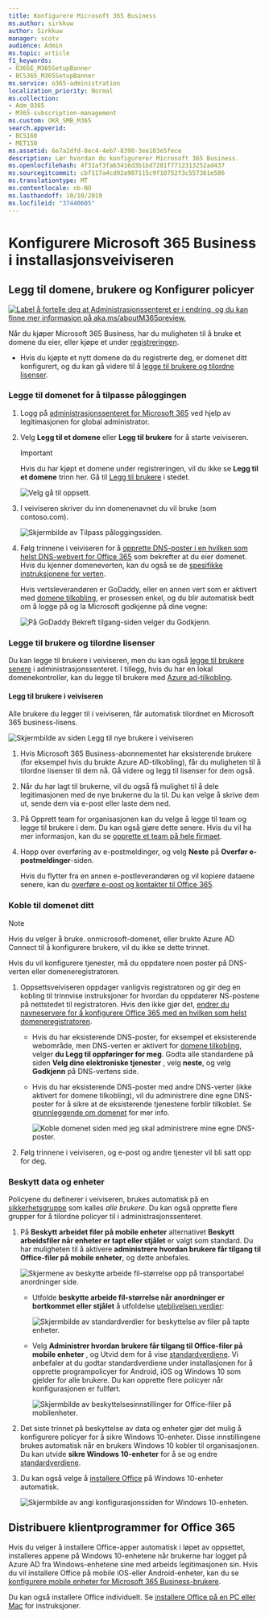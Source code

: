 ```yaml
---
title: Konfigurere Microsoft 365 Business
ms.author: sirkkuw
author: Sirkkuw
manager: scotv
audience: Admin
ms.topic: article
f1_keywords:
- O365E_M365SetupBanner
- BCS365_M365SetupBanner
ms.service: o365-administration
localization_priority: Normal
ms.collection:
- Adm_O365
- M365-subscription-management
ms.custom: OKR_SMB_M365
search.appverid:
- BCS160
- MET150
ms.assetid: 6e7a2dfd-8ec4-4eb7-8390-3ee103e5fece
description: Lær hvordan du konfigurerer Microsoft 365 Business.
ms.openlocfilehash: 4f31af3fa63416d3b1bd7281f7712313252ad437
ms.sourcegitcommit: cbf117a4cd92a907115c9f10752f3c557361e586
ms.translationtype: MT
ms.contentlocale: nb-NO
ms.lasthandoff: 10/10/2019
ms.locfileid: "37440605"
---
```

# <a name="set-up-microsoft-365-business-in-the-setup-wizard"></a>Konfigurere Microsoft 365 Business i installasjonsveiviseren

## <a name="add-your-domain-users-and-set-up-policies"></a>Legg til domene, brukere og Konfigurer policyer

[![Label å fortelle deg at Administrasjonssenteret er i endring, og du kan finne mer informasjon på aka.ms/aboutM365preview.](media/m365admincenterchanging.png)](https://docs.microsoft.com/office365/admin/microsoft-365-admin-center-preview)

Når du kjøper Microsoft 365 Business, har du muligheten til å bruke et domene du eier, eller kjøpe et under [registreringen](sign-up.md).

- Hvis du kjøpte et nytt domene da du registrerte deg, er domenet ditt konfigurert, og du kan gå videre til å [legge til brukere og tilordne lisenser](#add-users-and-assign-licenses).

### <a name="add-your-domain-to-personalize-sign-in"></a>Legge til domenet for å tilpasse påloggingen

1. Logg på [administrasjonssenteret for Microsoft 365](https://admin.microsoft.com) ved hjelp av legitimasjonen for global administrator. 

2. Velg **Legg til et domene** eller **Legg til brukere** for å starte veiviseren.
    > [!IMPORTANT]
    > Hvis du har kjøpt et domene under registreringen, vil du ikke se **Legg til et domene** trinn her. Gå til [Legg til brukere](#add-users-and-assign-licenses) i stedet.

    ![Velg gå til oppsett.](media/gotosetupinadmincenter.png)
    
3. I veiviseren skriver du inn domenenavnet du vil bruke (som contoso.com).


    ![Skjermbilde av Tilpass påloggingssiden.](media/personalizesignin.png)

    
4. Følg trinnene i veiviseren for å [opprette DNS-poster i en hvilken som helst DNS-webvert for Office 365](https://docs.microsoft.com/office365/admin/get-help-with-domains/create-dns-records-at-any-dns-hosting-provider) som bekrefter at du eier domenet. Hvis du kjenner domeneverten, kan du også se de [spesifikke instruksjonene for verten](https://docs.microsoft.com/office365/admin/get-help-with-domains/set-up-your-domain-host-specific-instructions).

    Hvis vertsleverandøren er GoDaddy, eller en annen vert som er aktivert med [domene tilkobling](https://docs.microsoft.com/office365/admin/get-help-with-domains/domain-connect), er prosessen enkel, og du blir automatisk bedt om å logge på og la Microsoft godkjenne på dine vegne:

    ![På GoDaddy Bekreft tilgang-siden velger du Godkjenn.](media/godaddyauth.png)

### <a name="add-users-and-assign-licenses"></a>Legge til brukere og tilordne lisenser

Du kan legge til brukere i veiviseren, men du kan også [legge til brukere senere](add-users-m365b.md) i administrasjonssenteret. I tillegg, hvis du har en lokal domenekontroller, kan du legge til brukere med [Azure ad-tilkobling](https://docs.microsoft.com/azure/active-directory/hybrid/how-to-connect-install-express).

#### <a name="add-users-in-the-wizard"></a>Legg til brukere i veiviseren

Alle brukere du legger til i veiviseren, får automatisk tilordnet en Microsoft 365 business-lisens.

![Skjermbilde av siden Legg til nye brukere i veiviseren](media/addnewuserspage.png)

1. Hvis Microsoft 365 Business-abonnementet har eksisterende brukere (for eksempel hvis du brukte Azure AD-tilkobling), får du muligheten til å tilordne lisenser til dem nå. Gå videre og legg til lisenser for dem også.

2. Når du har lagt til brukerne, vil du også få mulighet til å dele legitimasjonen med de nye brukerne du la til. Du kan velge å skrive dem ut, sende dem via e-post eller laste dem ned.

3. På Opprett team for organisasjonen kan du velge å legge til team og legge til brukere i dem. Du kan også gjøre dette senere. Hvis du vil ha mer informasjon, kan du se [opprette et team på hele firmaet](https://support.office.com/article/037bb27a-bcc9-48fe-8d72-44d9482420a3).

4. Hopp over overføring av e-postmeldinger, og velg **Neste** på **Overfør e-postmeldinger**-siden. 

    Hvis du flytter fra en annen e-postleverandøren og vil kopiere dataene senere, kan du [overføre e-post og kontakter til Office 365](https://support.office.com/article/a3e3bddb-582e-4133-8670-e61b9f58627e).


### <a name="connect-your-domain"></a>Koble til domenet ditt

> [!NOTE]
> Hvis du velger å bruke. onmicrosoft-domenet, eller brukte Azure AD Connect til å konfigurere brukere, vil du ikke se dette trinnet.
  
Hvis du vil konfigurere tjenester, må du oppdatere noen poster på DNS-verten eller domeneregistratoren.
  
1. Oppsettsveiviseren oppdager vanligvis registratoren og gir deg en kobling til trinnvise instruksjoner for hvordan du oppdaterer NS-postene på nettstedet til registratoren. Hvis den ikke gjør det, [endrer du navneservere for å konfigurere Office 365 med en hvilken som helst domeneregistratoren](https://support.office.com/article/a8b487a9-2a45-4581-9dc4-5d28a47010a2). 

    - Hvis du har eksisterende DNS-poster, for eksempel et eksisterende webområde, men DNS-verten er aktivert for [domene tilkobling](https://docs.microsoft.com/office365/admin/get-help-with-domains/domain-connect), velger **du Legg til oppføringer for meg**. Godta alle standardene på siden **Velg dine elektroniske tjenester** , velg **neste**, og velg **Godkjenn** på DNS-vertens side.
    - Hvis du har eksisterende DNS-poster med andre DNS-verter (ikke aktivert for domene tilkobling), vil du administrere dine egne DNS-poster for å sikre at de eksisterende tjenestene forblir tilkoblet. Se [grunnleggende om domenet](https://docs.microsoft.com/office365/admin/get-help-with-domains/dns-basics) for mer info.

        ![Koble domenet siden med jeg skal administrere mine egne DNS-poster.](media/connectyourdomainpage.png)

2. Følg trinnene i veiviseren, og e-post og andre tjenester vil bli satt opp for deg.

### <a name="protect-data-and-devices"></a>Beskytt data og enheter 

Policyene du definerer i veiviseren, brukes automatisk på en [sikkerhetsgruppe](https://docs.microsoft.com/office365/admin/create-groups/compare-groups#security-groups) som kalles *alle brukere*. Du kan også opprette flere grupper for å tilordne policyer til i administrasjonssenteret.

1. På **Beskytt arbeidet filer på mobile enheter** alternativet **Beskytt arbeidsfiler når enheter er tapt eller stjålet** er valgt som standard. Du har muligheten til å aktivere **administrere hvordan brukere får tilgang til Office-filer på mobile enheter**, og dette anbefales.

    ![Skjermene av beskytte arbeide fil-størrelse opp på transportabel anordninger side.](media/protectworkfilesondevices.png)

     - Utfolde **beskytte arbeide fil-størrelse når anordninger er bortkommet eller stjålet** å utfoldelse [uteblivelsen verdier](protect-work-files-on-lost-or-stolen-device.md):

        ![Skjermbilde av standardverdier for beskyttelse av filer på tapte enheter.](media/protectworkfilesondevicesdefault.png)

    - Velg **Administrer hvordan brukere får tilgang til Office-filer på mobile enheter** , og Utvid dem for å vise [standardverdiene](manage-user-access-on-mobile-devices.md). Vi anbefaler at du godtar standardverdiene under installasjonen for å opprette programpolicyer for Android, iOS og Windows 10 som gjelder for alle brukere. Du kan opprette flere policyer når konfigurasjonen er fullført.

        ![Skjermbilde av beskyttelsesinnstillinger for Office-filer på mobilenheter.](media/useraccessonmobile.png)

2. Det siste trinnet på beskyttelse av data og enheter gjør det mulig å konfigurere policyer for å sikre Windows 10-enheter. Disse innstillingene brukes automatisk når en brukers Windows 10 kobler til organisasjonen. Du kan utvide **sikre Windows 10-enheter** for å se og endre [standardverdiene](secure-windows-10-devices.md).
3. Du kan også velge å [installere Office](install-office-on-windows-10-during-setup.md) på Windows 10-enheter automatisk.

    ![Skjermbilde av angi konfigurasjonssiden for Windows 10-enheten.](media/setwin10config.png)


## <a name="deploy-office-365-client-apps"></a>Distribuere klientprogrammer for Office 365

Hvis du velger å installere Office-apper automatisk i løpet av oppsettet, installeres appene på Windows 10-enhetene når brukerne har logget på Azure AD fra Windows-enhetene sine med arbeids legitimasjonen sin.
Hvis du vil installere Office på mobile iOS-eller Android-enheter, kan du se [konfigurere mobile enheter for Microsoft 365 Business-brukere](set-up-mobile-devices.md).

Du kan også installere Office individuelt. Se [installere Office på en PC eller Mac](https://support.office.com/article/4414eaaf-0478-48be-9c42-23adc4716658) for instruksjoner.
